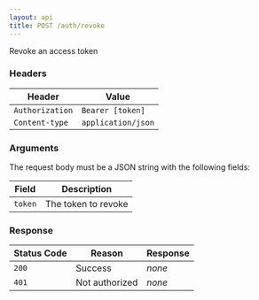 ```yaml
---
layout: api
title: POST /auth/revoke
---
```


Revoke an access token

### Headers

Header                     | Value
---------------------------|----------
`Authorization`            | `Bearer [token]`
`Content-type`             | `application/json`

### Arguments

The request body must be a JSON string with the following fields:

Field   | Description
--------|------------------------
`token` | The token to revoke

### Response

Status Code | Reason         | Response
------------|----------------|--------------
`200`       | Success        | _none_
`401`       | Not authorized | _none_


